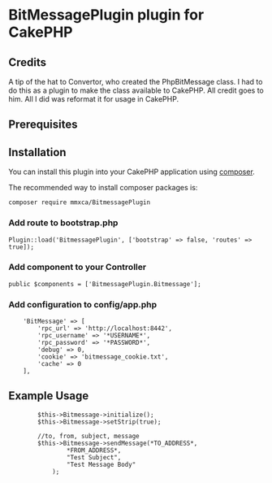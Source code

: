 # BitMessagePlugin plugin for CakePHP

## Credits

A tip of the hat to Convertor, who created the PhpBitMessage class.  I had to do
this as a plugin to make the class available to CakePHP.  All credit goes to him.
All I did was reformat it for usage in CakePHP.

## Prerequisites

## Installation

You can install this plugin into your CakePHP application using [composer](http://getcomposer.org).

The recommended way to install composer packages is:

```
composer require mmxca/BitmessagePlugin
```

### Add route to bootstrap.php

```
Plugin::load('BitmessagePlugin', ['bootstrap' => false, 'routes' => true]);
```

### Add component to your Controller

```
public $components = ['BitmessagePlugin.Bitmessage'];
```

### Add configuration to config/app.php

```
    'BitMessage' => [
        'rpc_url' => 'http://localhost:8442',
        'rpc_username' => '*USERNAME*',
        'rpc_password' => '*PASSWORD*',
        'debug' => 0,
        'cookie' => 'bitmessage_cookie.txt',
        'cache' => 0
    ],
```

## Example Usage

```
        $this->Bitmessage->initialize();
        $this->Bitmessage->setStrip(true);
        
        //to, from, subject, message
        $this->Bitmessage->sendMessage(*TO_ADDRESS*, 
                *FROM_ADDRESS*,
                "Test Subject", 
                "Test Message Body"
            );
```
